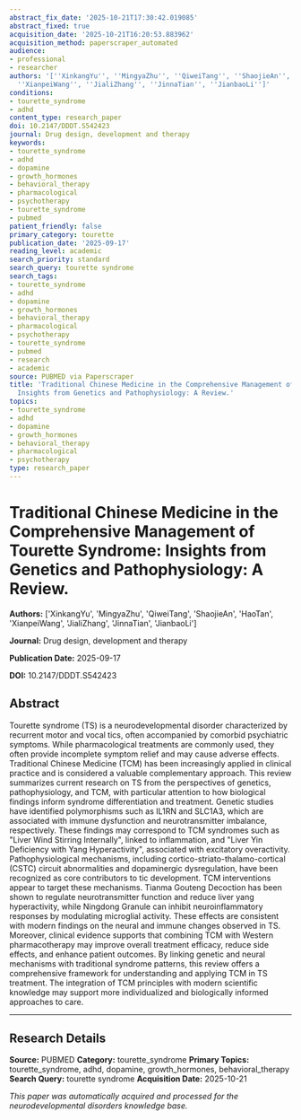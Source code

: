 ```yaml
---
abstract_fix_date: '2025-10-21T17:30:42.019085'
abstract_fixed: true
acquisition_date: '2025-10-21T16:20:53.883962'
acquisition_method: paperscraper_automated
audience:
- professional
- researcher
authors: '[''XinkangYu'', ''MingyaZhu'', ''QiweiTang'', ''ShaojieAn'', ''HaoTan'',
  ''XianpeiWang'', ''JialiZhang'', ''JinnaTian'', ''JianbaoLi'']'
conditions:
- tourette_syndrome
- adhd
content_type: research_paper
doi: 10.2147/DDDT.S542423
journal: Drug design, development and therapy
keywords:
- tourette_syndrome
- adhd
- dopamine
- growth_hormones
- behavioral_therapy
- pharmacological
- psychotherapy
- tourette_syndrome
- pubmed
patient_friendly: false
primary_category: tourette
publication_date: '2025-09-17'
reading_level: academic
search_priority: standard
search_query: tourette syndrome
search_tags:
- tourette_syndrome
- adhd
- dopamine
- growth_hormones
- behavioral_therapy
- pharmacological
- psychotherapy
- tourette_syndrome
- pubmed
- research
- academic
source: PUBMED via Paperscraper
title: 'Traditional Chinese Medicine in the Comprehensive Management of Tourette Syndrome:
  Insights from Genetics and Pathophysiology: A Review.'
topics:
- tourette_syndrome
- adhd
- dopamine
- growth_hormones
- behavioral_therapy
- pharmacological
- psychotherapy
type: research_paper
---
```


# Traditional Chinese Medicine in the Comprehensive Management of Tourette Syndrome: Insights from Genetics and Pathophysiology: A Review.

**Authors:** ['XinkangYu', 'MingyaZhu', 'QiweiTang', 'ShaojieAn', 'HaoTan', 'XianpeiWang', 'JialiZhang', 'JinnaTian', 'JianbaoLi']

**Journal:** Drug design, development and therapy

**Publication Date:** 2025-09-17

**DOI:** 10.2147/DDDT.S542423

## Abstract

Tourette syndrome (TS) is a neurodevelopmental disorder characterized by recurrent motor and vocal tics, often accompanied by comorbid psychiatric symptoms. While pharmacological treatments are commonly used, they often provide incomplete symptom relief and may cause adverse effects. Traditional Chinese Medicine (TCM) has been increasingly applied in clinical practice and is considered a valuable complementary approach. This review summarizes current research on TS from the perspectives of genetics, pathophysiology, and TCM, with particular attention to how biological findings inform syndrome differentiation and treatment. Genetic studies have identified polymorphisms such as IL1RN and SLC1A3, which are associated with immune dysfunction and neurotransmitter imbalance, respectively. These findings may correspond to TCM syndromes such as "Liver Wind Stirring Internally", linked to inflammation, and "Liver Yin Deficiency with Yang Hyperactivity", associated with excitatory overactivity. Pathophysiological mechanisms, including cortico-striato-thalamo-cortical (CSTC) circuit abnormalities and dopaminergic dysregulation, have been recognized as core contributors to tic development. TCM interventions appear to target these mechanisms. Tianma Gouteng Decoction has been shown to regulate neurotransmitter function and reduce liver yang hyperactivity, while Ningdong Granule can inhibit neuroinflammatory responses by modulating microglial activity. These effects are consistent with modern findings on the neural and immune changes observed in TS. Moreover, clinical evidence supports that combining TCM with Western pharmacotherapy may improve overall treatment efficacy, reduce side effects, and enhance patient outcomes. By linking genetic and neural mechanisms with traditional syndrome patterns, this review offers a comprehensive framework for understanding and applying TCM in TS treatment. The integration of TCM principles with modern scientific knowledge may support more individualized and biologically informed approaches to care.

---

## Research Details

**Source:** PUBMED
**Category:** tourette_syndrome
**Primary Topics:** tourette_syndrome, adhd, dopamine, growth_hormones, behavioral_therapy
**Search Query:** tourette syndrome
**Acquisition Date:** 2025-10-21

*This paper was automatically acquired and processed for the neurodevelopmental disorders knowledge base.*
